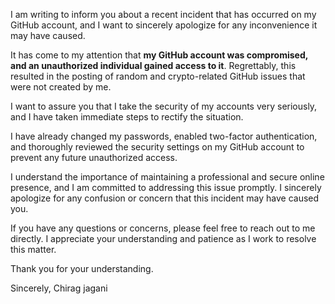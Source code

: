 I am writing to inform you about a recent incident that has occurred on my GitHub account, and I want to sincerely apologize for any inconvenience it may have caused.

It has come to my attention that **my GitHub account was compromised, and an unauthorized individual gained access to it**. Regrettably, this resulted in the posting of random and crypto-related GitHub issues that were not created by me.

I want to assure you that I take the security of my accounts very seriously, and I have taken immediate steps to rectify the situation.

I have already changed my passwords, enabled two-factor authentication, and thoroughly reviewed the security settings on my GitHub account to prevent any future unauthorized access.

I understand the importance of maintaining a professional and secure online presence, and I am committed to addressing this issue promptly. I sincerely apologize for any confusion or concern that this incident may have caused you.

If you have any questions or concerns, please feel free to reach out to me directly. I appreciate your understanding and patience as I work to resolve this matter.

Thank you for your understanding.

Sincerely, Chirag jagani
